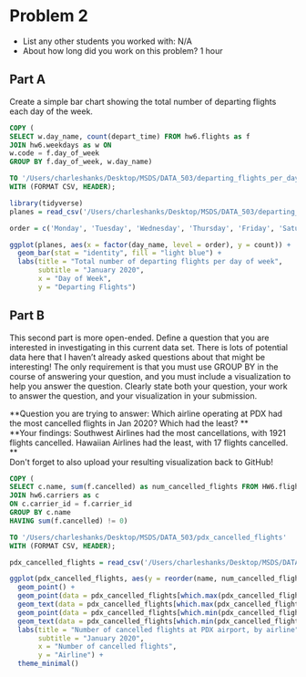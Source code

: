 # Problem 2
- List any other students you worked with: N/A
- About how long did you work on this problem? 1 hour 


## Part A

Create a simple bar chart showing the total number of departing flights each day
of the week.


```sql
COPY (
SELECT w.day_name, count(depart_time) FROM hw6.flights as f 
JOIN hw6.weekdays as w ON
w.code = f.day_of_week
GROUP BY f.day_of_week, w.day_name)

TO '/Users/charleshanks/Desktop/MSDS/DATA_503/departing_flights_per_day'
WITH (FORMAT CSV, HEADER);
```

```r
library(tidyverse)
planes = read_csv('/Users/charleshanks/Desktop/MSDS/DATA_503/departing_flights_per_day')

order = c('Monday', 'Tuesday', 'Wednesday', 'Thursday', 'Friday', 'Saturday', 'Sunday')

ggplot(planes, aes(x = factor(day_name, level = order), y = count)) + 
  geom_bar(stat = "identity", fill = "light blue") + 
  labs(title = "Total number of departing flights per day of week",
       subtitle = "January 2020", 
       x = "Day of Week", 
       y = "Departing Flights")
```



## Part B

This second part is more open-ended. Define a question that you are interested in
investigating in this current data set. There is lots of potential data here that I
haven’t already asked questions about that might be interesting! The only requirement is that you must use GROUP BY in the course of answering your question, and
you must include a visualization to help you answer the question. Clearly state
both your question, your work to answer the question, and your visualization in
your submission.

**Question you are trying to answer: Which airline operating at PDX had the most cancelled flights in Jan 2020? Which had the least? **  
**Your findings: Southwest Airlines had the most cancellations, with 1921 flights cancelled. Hawaiian Airlines had the least, with 17 flights cancelled. **  
Don't forget to also upload your resulting visualization back to GitHub!

```sql
COPY (
SELECT c.name, sum(f.cancelled) as num_cancelled_flights FROM HW6.flights as f 
JOIN hw6.carriers as c 
ON c.carrier_id = f.carrier_id 
GROUP BY c.name 
HAVING sum(f.cancelled) != 0)

TO '/Users/charleshanks/Desktop/MSDS/DATA_503/pdx_cancelled_flights'
WITH (FORMAT CSV, HEADER);
```

```r
pdx_cancelled_flights = read_csv('/Users/charleshanks/Desktop/MSDS/DATA_503/pdx_cancelled_flights')

ggplot(pdx_cancelled_flights, aes(y = reorder(name, num_cancelled_flights), x = num_cancelled_flights)) + 
  geom_point() + 
  geom_point(data = pdx_cancelled_flights[which.max(pdx_cancelled_flights$num_cancelled_flights),], color = "red", size = 3) + 
  geom_text(data = pdx_cancelled_flights[which.max(pdx_cancelled_flights$num_cancelled_flights),], aes(label = num_cancelled_flights), nudge_x = -100)+
  geom_point(data = pdx_cancelled_flights[which.min(pdx_cancelled_flights$num_cancelled_flights),], color = "blue", size = 3) +
  geom_text(data = pdx_cancelled_flights[which.min(pdx_cancelled_flights$num_cancelled_flights),], aes(label = num_cancelled_flights), nudge_x = 100) + 
  labs(title = "Number of cancelled flights at PDX airport, by airline",
       subtitle = "January 2020", 
       x = "Number of cancelled flights", 
       y = "Airline") + 
  theme_minimal()

```

